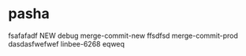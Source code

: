 # pasha
fsafafadf
NEW
debug
merge-commit-new
ffsdfsd
merge-commit-prod
dasdasfwefwef
linbee-6268
eqweq
